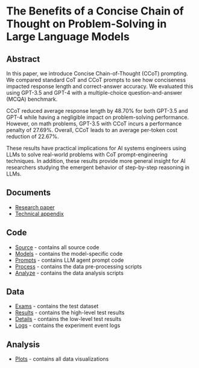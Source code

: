 # The Benefits of a Concise Chain of Thought on Problem-Solving in Large Language Models

## Abstract
In this paper, we introduce Concise Chain-of-Thought (CCoT) prompting. We compared standard CoT and CCoT prompts to see how conciseness impacted response length and correct-answer accuracy. We evaluated this using GPT-3.5 and GPT-4 with a multiple-choice question-and-answer (MCQA) benchmark.

CCoT reduced average response length by 48.70% for both GPT-3.5 and GPT-4 while having a negligible impact on problem-solving performance. However, on math problems, GPT-3.5 with CCoT incurs a performance penalty of 27.69%. Overall, CCoT leads to an average per-token cost reduction of 22.67%.

These results have practical implications for AI systems engineers using LLMs to solve real-world problems with CoT prompt-engineering techniques. In addition, these results provide more general insight for AI researchers studying the emergent behavior of step-by-step reasoning in LLMs.

## Documents
- [Research paper](http://arxiv.org/abs/2401.05618)
- [Technical appendix](technical-appendix.pdf)

## Code
- [Source](source/) - contains all source code
- [Models](source/models) - contains the model-specific code
- [Prompts](source/agents) - contains LLM agent prompt code
- [Process](source/process/) - contains the data pre-processing scripts
- [Analyze](source/analyze/) - contains the data analysis scripts

## Data
- [Exams](exams/) - contains the test dataset
- [Results](results/) - contains the high-level test results
- [Details](details/) - contains the low-level test results
- [Logs](logs/) - contains the experiment event logs


## Analysis
- [Plots](plots/) - contains all data visualizations

